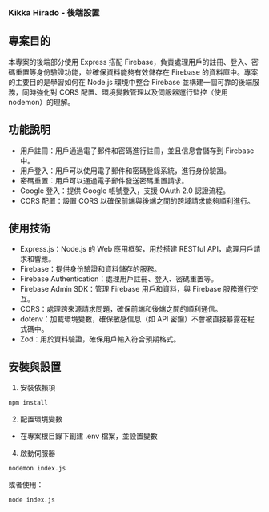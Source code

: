 ### Kikka Hirado - 後端設置

## 專案目的
本專案的後端部分使用 Express 搭配 Firebase，負責處理用戶的註冊、登入、密碼重置等身份驗證功能，並確保資料能夠有效儲存在 Firebase 的資料庫中。專案的主要目的是學習如何在 Node.js 環境中整合 Firebase 並構建一個可靠的後端服務，同時強化對 CORS 配置、環境變數管理以及伺服器運行監控（使用 nodemon）的理解。

## 功能說明
- 用戶註冊：用戶通過電子郵件和密碼進行註冊，並且信息會儲存到 Firebase 中。
- 用戶登入：用戶可以使用電子郵件和密碼登錄系統，進行身份驗證。
- 密碼重置：用戶可以通過電子郵件發送密碼重置請求。
- Google 登入：提供 Google 帳號登入，支援 OAuth 2.0 認證流程。
- CORS 配置：設置 CORS 以確保前端與後端之間的跨域請求能夠順利進行。

## 使用技術
- Express.js：Node.js 的 Web 應用框架，用於搭建 RESTful API，處理用戶請求和響應。
- Firebase：提供身份驗證和資料儲存的服務。
- Firebase Authentication：處理用戶註冊、登入、密碼重置等。
- Firebase Admin SDK：管理 Firebase 用戶和資料，與 Firebase 服務進行交互。
- CORS：處理跨來源請求問題，確保前端和後端之間的順利通信。
- dotenv：加載環境變數，確保敏感信息（如 API 密鑰）不會被直接暴露在程式碼中。
- Zod：用於資料驗證，確保用戶輸入符合預期格式。

## 安裝與設置
1. 安裝依賴項
```sh
npm install
```
2. 配置環境變數
- 在專案根目錄下創建 .env 檔案，並設置變數
4. 啟動伺服器
```sh
nodemon index.js
```
或者使用：
```sh
node index.js
```
